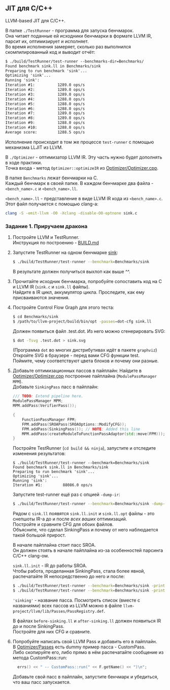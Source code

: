 ## JIT для C/C++

LLVM-based JIT для C/C++.  

В папке `./TestRunner` - программа для запуска бенчмарок.  
Она читает поданные ей исходники бенчмарки в формате LLVM IR, парсит их, оптимизирует и исполняет.  
Во время исполнения замеряет, сколько раз выполнился скомпилированный код и выводит отчёт:

```txt
$ ./build/TestRunner/test-runner --benchmarks-dir=Benchmarks/
Found benchmark sink.ll in Benchmarks/sink
Preparing to run benchmark 'sink'...
Optimizing 'sink'...
Running 'sink':
Iteration #1:          1289.0 ops/s
Iteration #2:          1289.0 ops/s
Iteration #3:          1289.0 ops/s
Iteration #4:          1288.0 ops/s
Iteration #5:          1288.0 ops/s
Iteration #6:          1288.0 ops/s
Iteration #7:          1289.0 ops/s
Iteration #8:          1289.0 ops/s
Iteration #9:          1288.0 ops/s
Iteration #10:         1288.0 ops/s
Average score:         1288.5 ops/s
```
Исполнение происходит в том же процессе `test-runner` с помощью механизма LLJIT из LLVM.

В `./Optimizer` - оптимизатор LLVM IR. Эту часть нужно будет дополнять в ходе практики.  
Точка входа - метод `Optimizer::optimizeIR` из [Optimizer/Optimizer.cpp](Optimizer/Optimizer.cpp).  

В папке `Benchmarks` лежат бенчмарки на C.  
Каждый бенчмарк в своей папке. В каждом бенчмарке два файла - `<bench_name>.c` и `<bench_name>.ll`.

`<bench_name>.ll` - представление в виде LLVM IR кода из `<bench_name>.c`.  
Этот файл получается с помощью clang-a:
```sh
clang -S -emit-llvm -O0 -Xclang -disable-O0-optnone sink.c
```

### Задание 1. Приручаем дракона

1. Постройте LLVM и TestRunner.  
   Инструкция по построению - [BUILD.md](BUILD.md)

2. Запустите TestRunner на одном бенчмарке [sink](Benchmarks/sink):
    ```sh
    $ ./build/TestRunner/test-runner --benchmark=Benchmarks/sink
    ```
    В результате должен получиться выхлоп как выше ^^.

3. Прочитайте исходник бенчмарка, попробуйте сопоставить код на C и LLVM IR (`sink.c` и `sink.ll` файлы).  
   Найдите в IR цикл, аккумулятор цикла. Проследите, как ему присваиваются значения.

4. Постройте Control Flow Graph для этого теста:
    ```sh
    $ cd Benchmarks/sink
    $ /path/to/llvm-project/build/bin/opt -passes=dot-cfg sink.ll
    ```
    Должен появиться файл .test.dot. Из него можно сгенерировать SVG:
    ```sh
    $ dot -Tsvg .test.dot > sink.svg
    ```
    (Программа `dot` во многих дистрибутивах идёт в пакете `graphviz`)  
    Откройте SVG в браузере - перед вами CFG функции test.  
    Поймите, чему соответствуют цвета блоков и почему они разные.

5. Добавьте оптимизационных пассов в пайплайн:
    Найдите в [Optimizer/Optimizer.cpp](Optimizer/Optimizer.cpp) построение пайплайна (`ModulePassManager MPM`).  
    Добавьте `SinkingPass` пасс в пайплайн:
    ```cpp
    /// TODO: Extend pipeline here.
    ModulePassManager MPM;
    MPM.addPass(VerifierPass());

    {
        FunctionPassManager FPM;
        FPM.addPass(SROAPass(SROAOptions::ModifyCFG));
        FPM.addPass(SinkingPass()); // NOTE: Added this line
        MPM.addPass(createModuleToFunctionPassAdaptor(std::move(FPM)));
    }
    ```

    Постройте TestRunner (`cd build && ninja`), запустите и отследите изменения результатов:
    ```
    $ ./build/TestRunner/test-runner --benchmark=Benchmarks/sink
    Found benchmark sink.ll in Benchmarks/sink
    Preparing to run benchmark 'sink'...
    Optimizing 'sink'...
    Running 'sink':
    Iteration #1:         88086.0 ops/s
    ```

    Запустите test-runner ещё раз с опцией `-dump-ir`:
    ```sh
    $ ./build/TestRunner/test-runner --benchmark=Benchmarks/sink -dump-ir
    ```

    Рядом с `sink.ll` появятся `sink.ll.init` и `sink.ll.opt` файлы - это снепшоты IR-а до и после *всех ваших* оптимизаций.  
    Постройте и сравните CFG для обоих файлов.  
    Объясните, что сделал SinkingPass и почему от него наблюдается такой большой прирост.  
 
    В начале пайплайна стоит пасс SROA.  
    Он должен стоять в начале пайплайна из-за особенностей парсинга C/C++ clang-ом.  

    `sink.ll.init` - IR до работы SROA.  
    Чтобы работа, проделанная SinkingPass, стала более явной, распечатайте IR непосредственно до него и после:
    ```sh
    $ ./build/TestRunner/test-runner --benchmark=Benchmarks/sink -print-before='sinking' -print-module-scope 2> before-sinking.ll
    $ ./build/TestRunner/test-runner --benchmark=Benchmarks/sink -print-after='sinking' -print-module-scope 2> after-sinking.ll
    ```

    `'sinking'` - название пасса. Посмотреть список (вместе с названиями) всех пассов из LLVM можно в файле `llvm-project/llvm/lib/Passes/PassRegistry.def`.

    В файлах `before-sinking.ll` и `after-sinking.ll` должен появиться IR до и после SinkingPass.  
    Постройте для них CFG и сравните.

6. Попробуйте написать свой LLVM Pass и добавить его в пайплайн.  
    В [Optimizer/Passes](Optimizer/Passes) есть dummy пример пасса - CustomPass.  
    Либо скопируйте его, либо прямо в нём распечатайте сообщение из метода CustomPass::run:
    ```cpp
      errs() << " -- CustomPass::run(" << F.getName() << ")\n";
    ```
    Добавьте свой пасс в пайплайн, запустите бенчмарк и убедиться, что ваш пасс запускается.
